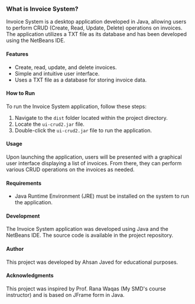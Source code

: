 ### What is Invoice System?

Invoice System is a desktop application developed in Java, allowing users to perform CRUD (Create, Read, Update, Delete) operations on invoices. The application utilizes a TXT file as its database and has been developed using the NetBeans IDE.

#### Features

- Create, read, update, and delete invoices.
- Simple and intuitive user interface.
- Uses a TXT file as a database for storing invoice data.

#### How to Run

To run the Invoice System application, follow these steps:

1. Navigate to the `dist` folder located within the project directory.
2. Locate the `ui-crud2.jar` file.
3. Double-click the `ui-crud2.jar` file to run the application.

#### Usage

Upon launching the application, users will be presented with a graphical user interface displaying a list of invoices. From there, they can perform various CRUD operations on the invoices as needed.

#### Requirements

- Java Runtime Environment (JRE) must be installed on the system to run the application.

#### Development

The Invoice System application was developed using Java and the NetBeans IDE. The source code is available in the project repository.

#### Author

This project was developed by Ahsan Javed for educational purposes.

#### Acknowledgments

This project was inspired by Prof. Rana Waqas (My SMD's course instructor) and is based on JFrame form in Java.

